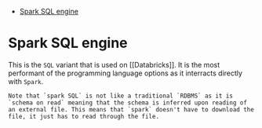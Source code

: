 - [Spark SQL engine](#spark-sql-engine)

# Spark SQL engine

This is the `SQL` variant that is used on [[Databricks]]. It is the most performant of the programming language options as it interracts directly with `Spark`.

	Note that `spark SQL` is not like a traditional `RDBMS` as it is `schema on read` meaning that the schema is inferred upon reading of an external file. This means that `spark` doesn't have to download the file, it just has to read through the file.